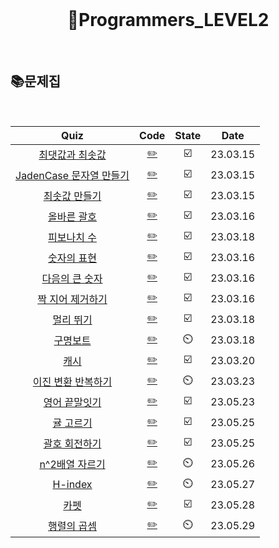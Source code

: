 <div align="center">
  <br />
  <h1> 👩Programmers_LEVEL2 </h1>
  <br />
</div>

## 📚문제집

<br />

|                                            Quiz                                            |           Code            | State |   Date   |
| :----------------------------------------------------------------------------------------: | :-----------------------: | :---: | :------: |
|     [최댓값과 최솟값](https://school.programmers.co.kr/learn/courses/30/lessons/12939)     | [✏️](./최댓값과최솟값.js) |  ☑️   | 23.03.15 |
| [JadenCase 문자열 만들기](https://school.programmers.co.kr/learn/courses/30/lessons/12951) |   [✏️](./JadenCase.js)    |  ☑️   | 23.03.15 |
|      [최솟값 만들기](https://school.programmers.co.kr/learn/courses/30/lessons/12941)      |  [✏️](./최솟값만들기.js)  |  ☑️   | 23.03.15 |
|       [올바른 괄호](https://school.programmers.co.kr/learn/courses/30/lessons/12909)       |   [✏️](./올바른괄호.js)   |  ☑️   | 23.03.16 |
|       [피보나치 수](https://school.programmers.co.kr/learn/courses/30/lessons/12945)       |   [✏️](./피보나치수.js)   |  ☑️   | 23.03.18 |
|       [숫자의 표현](https://school.programmers.co.kr/learn/courses/30/lessons/12924)       |   [✏️](./숫자의표현.js)   |  ☑️   | 23.03.16 |
|     [다음의 큰 숫자](https://school.programmers.co.kr/learn/courses/30/lessons/12911)      |   [✏️](./다음큰숫자.js)   |  ☑️   | 23.03.16 |
|    [짝 지어 제거하기](https://school.programmers.co.kr/learn/courses/30/lessons/12973)     | [✏️](./짝지어제거하기.js) |  ☑️   | 23.03.16 |
|        [멀리 뛰기](https://school.programmers.co.kr/learn/courses/30/lessons/12914)        |    [✏️](./멀리뛰기.js)    |  ☑️   | 23.03.18 |
|        [구명보트](https://school.programmers.co.kr/learn/courses/30/lessons/42885)         |    [✏️](./구명보트.js)    |  ⏲️   | 23.03.18 |
|          [캐시](https://school.programmers.co.kr/learn/courses/30/lessons/17680)           |      [✏️](./캐시.js)      |  ☑️   | 23.03.20 |
|   [이진 변환 반복하기](https://school.programmers.co.kr/learn/courses/30/lessons/70129)    |    [✏️](./이진변환.js)    |  ⏲️   | 23.03.23 |
|      [영어 끝말잇기](https://school.programmers.co.kr/learn/courses/30/lessons/12981)      |  [✏️](./영어끝말잇기.js)  |  ☑️   | 23.05.23 |
|       [귤 고르기](https://school.programmers.co.kr/learn/courses/30/lessons/138476)        |    [✏️](./귤고르기.js)    |  ☑️   | 23.05.25 |
|      [괄호 회전하기](https://school.programmers.co.kr/learn/courses/30/lessons/76502)      |  [✏️](./괄호회전하기.js)  |  ☑️   | 23.05.25 |
|     [n^2배열 자르기](https://school.programmers.co.kr/learn/courses/30/lessons/87390)      | [✏️](./n^2배열자르기.js)  |  ⏲️   | 23.05.26 |
|         [H-index](https://school.programmers.co.kr/learn/courses/30/lessons/42747)         |    [✏️](./H-index.js)     |  ⏲️   | 23.05.27 |
|          [카펫](https://school.programmers.co.kr/learn/courses/30/lessons/42842)           |      [✏️](./카펫.js)      |  ☑️   | 23.05.28 |
|       [행렬의 곱셈](https://school.programmers.co.kr/learn/courses/30/lessons/12949)       |   [✏️](./행렬의곱셈.js)   |  ⏲️   | 23.05.29 |

